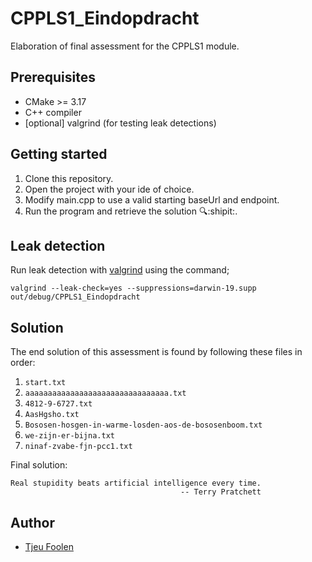 # CPPLS1_Eindopdracht
Elaboration of final assessment for the CPPLS1 module.

## Prerequisites
- CMake >= 3.17
- C++ compiler
- [optional] valgrind (for testing leak detections)

## Getting started
1. Clone this repository.
2. Open the project with your ide of choice.
3. Modify main.cpp to use a valid starting baseUrl and endpoint.
4. Run the program and retrieve the solution 🔍:shipit:.

## Leak detection
Run leak detection with [valgrind](https://valgrind.org/) using the command;

`valgrind --leak-check=yes --suppressions=darwin-19.supp out/debug/CPPLS1_Eindopdracht`

## Solution
The end solution of this assessment is found by following these files in order:
1. `start.txt`
2. `aaaaaaaaaaaaaaaaaaaaaaaaaaaaaaaa.txt`
3. `4812-9-6727.txt`
4. `AasHgsho.txt`
5. `Bososen-hosgen-in-warme-losden-aos-de-bososenboom.txt`
6. `we-zijn-er-bijna.txt`
7. `ninaf-zvabe-fjn-pcc1.txt`

Final solution: 
```
Real stupidity beats artificial intelligence every time.
                                      -- Terry Pratchett
```

## Author
- [Tjeu Foolen](https://github.com/tjeufoolen)